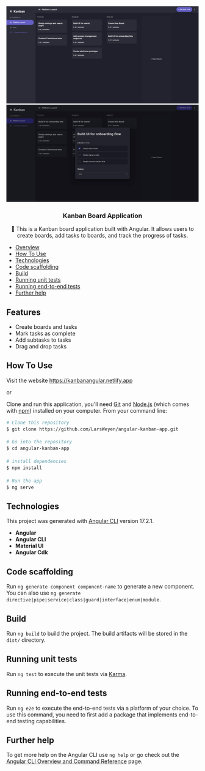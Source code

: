 
<div align="center">
    <img src="./src/assets/board-screenshot.png" alt="Image of board page" width="1000"/>
    <img src="./src/assets/task-screenshot.png" alt="Image of task details" width="1000"/>


### Kanban Board Application
🚀 This is a Kanban board application built with Angular. It allows users to create boards, add tasks to boards, and track the progress of tasks.

</div>

- [Overview](#features)
- [How To Use](#how-to-use)
- [Technologies](#technologies)
- [Code scaffolding](#code-scaffolding)
- [Build](#build)
- [Running unit tests](#running-unit-tests)
- [Running end-to-end tests](#running-end-to-end-tests)
- [Further help](#further-help)

## Features

- Create boards and tasks
- Mark tasks as complete
- Add subtasks to tasks
- Drag and drop tasks

## How To Use
Visit the website https://kanbanangular.netlify.app

or

Clone and run this application, you'll need [Git](https://git-scm.com) and [Node.js](https://nodejs.org/en/download/) (which comes with [npm](http://npmjs.com)) installed on your computer. From your command line:

```bash
# Clone this repository
$ git clone https://github.com/LarsWeyen/angular-kanban-app.git

# Go into the repository
$ cd angular-kanban-app

# install dependencies
$ npm install

# Run the app
$ ng serve
```

## Technologies
This project was generated with [Angular CLI](https://github.com/angular/angular-cli) version 17.2.1.

- **Angular**
- **Angular CLI**
- **Material UI**
- **Angular Cdk**

## Code scaffolding

Run `ng generate component component-name` to generate a new component. You can also use `ng generate directive|pipe|service|class|guard|interface|enum|module`.

## Build

Run `ng build` to build the project. The build artifacts will be stored in the `dist/` directory.

## Running unit tests

Run `ng test` to execute the unit tests via [Karma](https://karma-runner.github.io).

## Running end-to-end tests

Run `ng e2e` to execute the end-to-end tests via a platform of your choice. To use this command, you need to first add a package that implements end-to-end testing capabilities.

## Further help

To get more help on the Angular CLI use `ng help` or go check out the [Angular CLI Overview and Command Reference](https://angular.io/cli) page.

